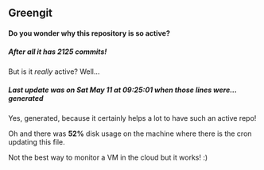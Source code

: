 ## Greengit

#### Do you wonder why this repository is so active?

##### After all it has 2125 commits!

But is it *really* active? Well...

##### Last update was on Sat May 11 at 09:25:01 when those lines were... generated

Yes, generated, because it certainly helps a lot to have such an active repo!

Oh and there was **52%** disk usage on the machine
where there is the cron updating this file.

Not the best way to monitor a VM in the cloud but it works! :)
